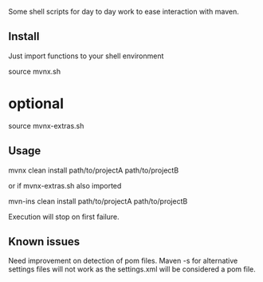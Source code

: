 Some shell scripts for day to day work to ease interaction with maven.

Install
-------

Just import functions to your shell environment 

source mvnx.sh
# optional
source mvnx-extras.sh 

Usage
-----

mvnx clean install path/to/projectA path/to/projectB

or if mvnx-extras.sh also imported

mvn-ins clean install path/to/projectA path/to/projectB

Execution will stop on first failure.


Known issues
------------

Need improvement on detection of pom files. 
Maven -s for alternative settings files will not work as the settings.xml will be considered a pom file.
